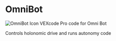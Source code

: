 # OmniBot
![OmniBot Icon](https://drive.google.com/file/d/1DbbkSveuHWy_y8W72mxoZKCprfGXLVge/view)
VEXcode Pro code for Omni Bot

Controls holonomic drive and runs autonomy code

